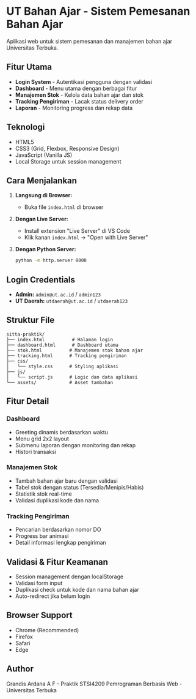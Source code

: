 # UT Bahan Ajar - Sistem Pemesanan Bahan Ajar

Aplikasi web untuk sistem pemesanan dan manajemen bahan ajar Universitas Terbuka.

## Fitur Utama

- **Login System** - Autentikasi pengguna dengan validasi
- **Dashboard** - Menu utama dengan berbagai fitur
- **Manajemen Stok** - Kelola data bahan ajar dan stok
- **Tracking Pengiriman** - Lacak status delivery order
- **Laporan** - Monitoring progress dan rekap data

## Teknologi

- HTML5
- CSS3 (Grid, Flexbox, Responsive Design)
- JavaScript (Vanilla JS)
- Local Storage untuk session management

## Cara Menjalankan

1. **Langsung di Browser:**
   - Buka file `index.html` di browser

2. **Dengan Live Server:**
   - Install extension "Live Server" di VS Code
   - Klik kanan `index.html` → "Open with Live Server"

3. **Dengan Python Server:**
   ```bash
   python -m http.server 8000
   ```

## Login Credentials

- **Admin:** `admin@ut.ac.id` / `admin123`
- **UT Daerah:** `utdaerah@ut.ac.id` / `utdaerah123`

## Struktur File

```
sitta-praktik/
├── index.html          # Halaman login
├── dashboard.html      # Dashboard utama
├── stok.html          # Manajemen stok bahan ajar
├── tracking.html      # Tracking pengiriman
├── css/
│   └── style.css      # Styling aplikasi
├── js/
│   └── script.js      # Logic dan data aplikasi
└── assets/            # Asset tambahan
```

## Fitur Detail

### Dashboard
- Greeting dinamis berdasarkan waktu
- Menu grid 2x2 layout
- Submenu laporan dengan monitoring dan rekap
- Histori transaksi

### Manajemen Stok
- Tambah bahan ajar baru dengan validasi
- Tabel stok dengan status (Tersedia/Menipis/Habis)
- Statistik stok real-time
- Validasi duplikasi kode dan nama

### Tracking Pengiriman
- Pencarian berdasarkan nomor DO
- Progress bar animasi
- Detail informasi lengkap pengiriman

## Validasi & Fitur Keamanan

- Session management dengan localStorage
- Validasi form input
- Duplikasi check untuk kode dan nama bahan ajar
- Auto-redirect jika belum login

## Browser Support

- Chrome (Recommended)
- Firefox
- Safari
- Edge

## Author

Grandis Ardana A F - Praktik STSI4209 Pemrograman Berbasis Web - Universitas Terbuka
